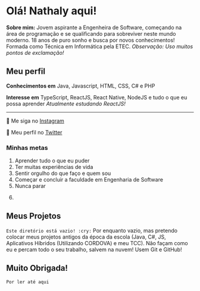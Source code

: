 # Olá! Nathaly aqui!
 
 **Sobre mim:** Jovem aspirante a Engenheira de Software, começando na área de programação e se qualificando para sobreviver neste mundo moderno. 18 anos de puro sonho e busca por novos conhecimentos! Formada como Técnica em Informática pela ETEC.
 *Observação: Uso muitos pontos de exclamação!*

## Meu perfil

**Conhecimentos em** Java, Javascript, HTML, CSS, C# e PHP

**Interesse em** TypeScript, ReactJS, React Native, NodeJS e tudo o que eu possa aprender
*Atualmente estudando ReactJS!*
***
:camera_flash: Me siga no [Instagram](https://www.instagram.com/valimnathaly/)

:parrot: Meu perfil no [Twitter](https://twitter.com/valimnathaly_)

### Minhas metas

1. Aprender tudo o que eu puder
2. Ter muitas experiências de vida
3. Sentir orgulho do que faço e quem sou
4. Começar e concluir a faculdade em Engenharia de Software
5. Nunca parar
6. ~~~Não ter mais que usar óculos um dia (Mas não vem ao caso)~~~ 

## Meus Projetos

```Este diretório está vazio! :cry:```
Por enquanto vazio, mas pretendo colocar meus projetos antigos da época da escola (Java, C#, JS, Aplicativos Híbridos (Utilizando CORDOVA) e meu TCC). Não façam como eu e percam todo o seu trabalho, salvem na nuvem! Usem Git e GitHub!


## Muito Obrigada!
    Por ler até aqui